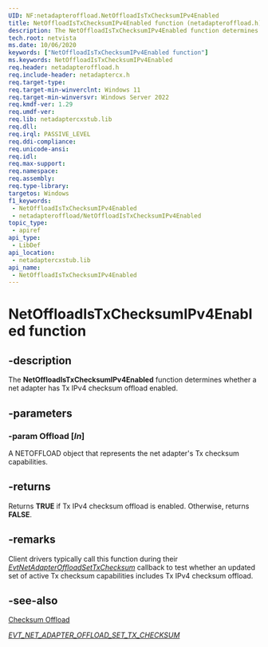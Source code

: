 ```yaml
---
UID: NF:netadapteroffload.NetOffloadIsTxChecksumIPv4Enabled
title: NetOffloadIsTxChecksumIPv4Enabled function (netadapteroffload.h)
description: The NetOffloadIsTxChecksumIPv4Enabled function determines whether a net adapter has Tx IPv4 checksum offload enabled.
tech.root: netvista
ms.date: 10/06/2020
keywords: ["NetOffloadIsTxChecksumIPv4Enabled function"]
ms.keywords: NetOffloadIsTxChecksumIPv4Enabled
req.header: netadapteroffload.h
req.include-header: netadaptercx.h
req.target-type: 
req.target-min-winverclnt: Windows 11
req.target-min-winversvr: Windows Server 2022
req.kmdf-ver: 1.29
req.umdf-ver: 
req.lib: netadaptercxstub.lib
req.dll: 
req.irql: PASSIVE_LEVEL
req.ddi-compliance: 
req.unicode-ansi: 
req.idl: 
req.max-support: 
req.namespace: 
req.assembly: 
req.type-library: 
targetos: Windows
f1_keywords:
 - NetOffloadIsTxChecksumIPv4Enabled
 - netadapteroffload/NetOffloadIsTxChecksumIPv4Enabled
topic_type:
 - apiref
api_type:
 - LibDef
api_location:
 - netadaptercxstub.lib
api_name:
 - NetOffloadIsTxChecksumIPv4Enabled
---
```


# NetOffloadIsTxChecksumIPv4Enabled function


## -description

The **NetOffloadIsTxChecksumIPv4Enabled** function determines whether a net adapter has Tx IPv4 checksum offload enabled.

## -parameters

### -param Offload [_In_]

A NETOFFLOAD object that represents the net adapter's Tx checksum capabilities.

## -returns

Returns **TRUE** if Tx IPv4 checksum offload is enabled. Otherwise, returns **FALSE**.

## -remarks

Client drivers typically call this function during their [*EvtNetAdapterOffloadSetTxChecksum*](../netadapteroffload/nc-netadapteroffload-evt_net_adapter_offload_set_tx_checksum.md) callback to test whether an updated set of active Tx checksum capabilities includes Tx IPv4 checksum offload.

## -see-also

[Checksum Offload](/windows-hardware/drivers/netcx/checksum-offload)

[*EVT_NET_ADAPTER_OFFLOAD_SET_TX_CHECKSUM*](../netadapteroffload/nc-netadapteroffload-evt_net_adapter_offload_set_tx_checksum.md)

